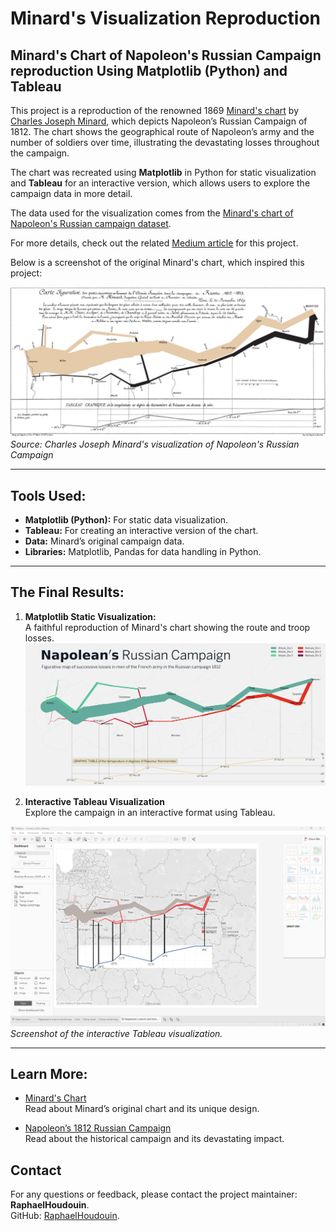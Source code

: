 # Minard's Visualization Reproduction
## Minard's Chart of Napoleon's Russian Campaign reproduction Using Matplotlib (Python) and Tableau

This project is a reproduction of the renowned 1869 [Minard's chart](https://commons.wikimedia.org/wiki/File:Minard.png#/media/File:Minard.png)  by [Charles Joseph Minard](https://en.wikipedia.org/wiki/Charles_Joseph_Minard), which depicts Napoleon’s Russian Campaign of 1812. The chart shows the geographical route of Napoleon’s army and the number of soldiers over time, illustrating the devastating losses throughout the campaign. 

The chart was recreated using **Matplotlib** in Python for static visualization and **Tableau** for an interactive version, which allows users to explore the campaign data in more detail.

The data used for the visualization comes from the [Minard's chart of Napoleon's Russian campaign dataset](https://www.key2stats.com/data-set/view/898).

For more details, check out the related [Medium article](https://amitamola.medium.com/minards-chart-using-matplotlib-in-python-fbe8865cad78) for this project.


Below is a screenshot of the original Minard's chart, which inspired this project:

![Original Minard's Chart](https://github.com/RaphaelHoudouin/minard-visualization-reproduction/blob/main/screenshots/minard_chart.png) 
*Source: Charles Joseph Minard's visualization of Napoleon's Russian Campaign*

---

## Tools Used:
- **Matplotlib (Python):** For static data visualization.
- **Tableau:** For creating an interactive version of the chart.
- **Data:** Minard’s original campaign data.
- **Libraries:** Matplotlib, Pandas for data handling in Python.

---

## The Final Results:
1. **Matplotlib Static Visualization:**  
   A faithful reproduction of Minard's chart showing the route and troop losses.  
   ![Minard's Chart of Napoleon's Russian Campaign (Matplotlib)](https://github.com/RaphaelHoudouin/minard-visualization-reproduction/blob/main/screenshots/minard_visualization_reproduction.png)

2. **Interactive Tableau Visualization**  
Explore the campaign in an interactive format using Tableau.

![Interactive Tableau Visualization](https://github.com/RaphaelHoudouin/minard-visualization-reproduction/blob/main/screenshots/minard_visualization_reproduction_tableau.png)
*Screenshot of the interactive Tableau visualization.*


---


## Learn More:
- [Minard's Chart](https://en.wikipedia.org/wiki/Charles_Joseph_Minard)  
  Read about Minard’s original chart and its unique design.

- [Napoleon’s 1812 Russian Campaign](https://en.wikipedia.org/wiki/French_invasion_of_Russia)  
  Read about the historical campaign and its devastating impact.


## Contact

For any questions or feedback, please contact the project maintainer: **RaphaelHoudouin**.  
GitHub: [RaphaelHoudouin](https://github.com/RaphaelHoudouin).
